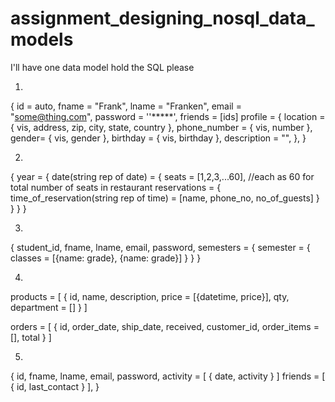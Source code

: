 # assignment_designing_nosql_data_models
I'll have one data model hold the SQL please


1.
{
  id = auto,
  fname = "Frank",
  lname = "Franken",
  email = "some@thing.com",
  password = ''*****',
  friends = [ids]
  profile = {
    location = {
      vis,
      address,
      zip,
      city,
      state,
      country
      },
    phone_number = {
      vis,
      number
      },
    gender= {
      vis,
      gender
      },
    birthday = {
      vis,
      birthday
      },
    description = "",
    },
}

2.
{
  year = {
    date(string rep of date) = {
      seats = [1,2,3,...60],    //each as 60 for total number of seats in restaurant
      reservations = {
        time_of_reservation(string rep of time) = [name, phone_no, no_of_guests]
      }
    }
  }
}

3.
{
  student_id,
  fname,
  lname,
  email,
  password,
  semesters = {
    semester = {
      classes = [{name: grade}, {name: grade}]
    }
  }
}

4.
products = [
  {
    id,
    name,
    description,
    price = [{datetime, price}],
    qty,
    department = []
  }
]

orders = [
  {
    id,
    order_date,
    ship_date,
    received,
    customer_id,
    order_items = [],
    total
  }
]

5.

{
  id,
  fname,
  lname,
  email,
  password,
  activity = [
    {
      date,
      activity
    }
  ]
  friends = [
    {
      id,
      last_contact
    }
  ],
}

